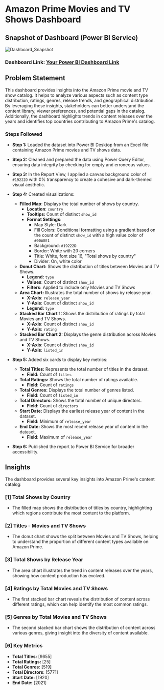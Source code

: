 
# Amazon Prime Movies and TV Shows Dashboard

## Snapshot of Dashboard (Power BI Service)

![Dashboard_Snapshot]()

### Dashboard Link: [Your Power BI Dashboard Link](https://app.powerbi.com/view?r=eyJrIjoiN2MzMWVlYWItYzZiYy00NjQxLWFhZDEtOTBkYTYxZGEyODIxIiwidCI6ImRmODY3OWNkLWE4MGUtNDVkOC05OWFjLWM4M2VkN2ZmOTVhMCJ9)

## Problem Statement

This dashboard provides insights into the Amazon Prime movie and TV show catalog. It helps to analyze various aspects such as content type distribution, ratings, genres, release trends, and geographical distribution. By leveraging these insights, stakeholders can better understand the content library, viewer preferences, and potential gaps in the catalog. Additionally, the dashboard highlights trends in content releases over the years and identifies top countries contributing to Amazon Prime's catalog.

### Steps Followed

- **Step 1:** Loaded the dataset into Power BI Desktop from an Excel file containing Amazon Prime movies and TV shows data.

- **Step 2:** Cleaned and prepared the data using Power Query Editor, ensuring data integrity by checking for empty and erroneous values.

- **Step 3:** In the Report View, I applied a canvas background color of `#19222D` with 0% transparency to create a cohesive and dark-themed visual aesthetic.

- **Step 4:** Created visualizations:
  - **Filled Map:** Displays the total number of shows by country.
    - **Location:** `country`
    - **Tooltips:** Count of distinct `show_id`
    - **Format Settings:** 
      - Map Style: Dark
      - Fill Colors: Conditional formatting using a gradient based on the count of distinct `show_id` with a high value color of `#00A8E1`
      - Background: `#19222D`
      - Border: White with 20 corners
      - Title: White, font size 16, "Total shows by country"
      - Divider: On, white color
  - **Donut Chart:** Shows the distribution of titles between Movies and TV Shows.
    - **Legend:** `type`
    - **Values:** Count of distinct `show_id`
    - **Filters:** Applied to include only Movies and TV Shows
  - **Area Chart:** Illustrates the total number of shows by release year.
    - **X-Axis:** `release_year`
    - **Y-Axis:** Count of distinct `show_id`
    - **Legend:** `type`
  - **Stacked Bar Chart 1:** Shows the distribution of ratings by total Movies and TV Shows.
    - **X-Axis:** Count of distinct `show_id`
    - **Y-Axis:** `rating`
  - **Stacked Bar Chart 2:** Displays the genre distribution across Movies and TV Shows.
    - **X-Axis:** Count of distinct `show_id`
    - **Y-Axis:** `listed_in`

- **Step 5:** Added six cards to display key metrics:
  - **Total Titles:** Represents the total number of titles in the dataset.
    - **Field:** Count of `titles`
  - **Total Ratings:** Shows the total number of ratings available.
    - **Field:** Count of `ratings`
  - **Total Genres:** Displays the total number of genres listed.
    - **Field:** Count of `listed_in`
  - **Total Directors:** Shows the total number of unique directors.
    - **Field:** Count of `directors`
  - **Start Date:** Displays the earliest release year of content in the dataset.
    - **Field:** Minimum of `release_year`
  - **End Date:** Shows the most recent release year of content in the dataset.
    - **Field:** Maximum of `release_year`

- **Step 6:** Published the report to Power BI Service for broader accessibility.

## Insights

The dashboard provides several key insights into Amazon Prime's content catalog:

### [1] Total Shows by Country
   - The filled map shows the distribution of titles by country, highlighting which regions contribute the most content to the platform.

### [2] Titles - Movies and TV Shows
   - The donut chart shows the split between Movies and TV Shows, helping to understand the proportion of different content types available on Amazon Prime.

### [3] Total Shows by Release Year
   - The area chart illustrates the trend in content releases over the years, showing how content production has evolved.

### [4] Ratings by Total Movies and TV Shows
   - The first stacked bar chart reveals the distribution of content across different ratings, which can help identify the most common ratings.

### [5] Genres by Total Movies and TV Shows
   - The second stacked bar chart shows the distribution of content across various genres, giving insight into the diversity of content available.

### [6] Key Metrics
   - **Total Titles:** [9655]
   - **Total Ratings:** [25]
   - **Total Genres:** [519]
   - **Total Directors:** [5771]
   - **Start Date:** [1920]
   - **End Date:** [2021]
